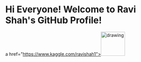 # Hi Everyone! Welcome to Ravi Shah's GitHub Profile!

a href="https://www.kaggle.com/ravishah1"><img src="https://res.cloudinary.com/importdata/image/upload/v1595012924/kaggle_ksaktb.png" alt="drawing" width="75"/>

<!--
**RaviShah1/ravishah1** is a ✨ _special_ ✨ repository because its `README.md` (this file) appears on your GitHub profile.

Here are some ideas to get you started:

- 🔭 I’m currently working on ...
- 🌱 I’m currently learning ...
- 👯 I’m looking to collaborate on ...
- 🤔 I’m looking for help with ...
- 💬 Ask me about ...
- 📫 How to reach me: ...
- 😄 Pronouns: ...
- ⚡ Fun fact: ...
-->
